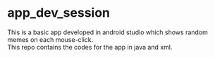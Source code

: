 # app_dev_session
This is a basic app developed in android studio which shows random memes on each mouse-click.</br>
This repo contains the codes for the app in java and xml.

